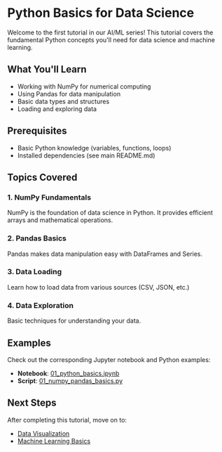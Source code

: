 # Python Basics for Data Science

Welcome to the first tutorial in our AI/ML series! This tutorial covers the fundamental Python concepts you'll need for data science and machine learning.

## What You'll Learn

- Working with NumPy for numerical computing
- Using Pandas for data manipulation
- Basic data types and structures
- Loading and exploring data

## Prerequisites

- Basic Python knowledge (variables, functions, loops)
- Installed dependencies (see main README.md)

## Topics Covered

### 1. NumPy Fundamentals
NumPy is the foundation of data science in Python. It provides efficient arrays and mathematical operations.

### 2. Pandas Basics
Pandas makes data manipulation easy with DataFrames and Series.

### 3. Data Loading
Learn how to load data from various sources (CSV, JSON, etc.)

### 4. Data Exploration
Basic techniques for understanding your data.

## Examples

Check out the corresponding Jupyter notebook and Python examples:
- **Notebook**: [01_python_basics.ipynb](../../notebooks/01_python_basics.ipynb)
- **Script**: [01_numpy_pandas_basics.py](../../examples/01_numpy_pandas_basics.py)

## Next Steps

After completing this tutorial, move on to:
- [Data Visualization](../02_data_visualization/README.md)
- [Machine Learning Basics](../03_machine_learning/README.md)